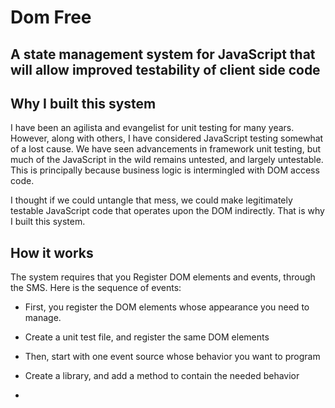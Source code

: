 # Dom Free
## A state management system for JavaScript that will allow improved testability of client side code
## Why I built this system
I have been an agilista and evangelist for unit testing for many years.
However, along with others, I have considered JavaScript testing somewhat of a lost cause.
We have seen advancements in framework unit testing, but much of the JavaScript in the wild
remains untested, and largely untestable. This is principally because business logic is 
intermingled with DOM access code.

I thought if we could untangle that mess, we could make legitimately testable JavaScript code that operates upon the DOM indirectly. That is why I built this system.

## How it works
The system requires that you Register DOM elements and events, through the SMS. Here is the sequence of events:

* First, you register the DOM elements whose appearance you need to manage.
* Create a unit test file, and register the same DOM elements
* Then, start with one event source whose behavior you want to program

* Create a library, and add a method to contain the needed behavior
* 